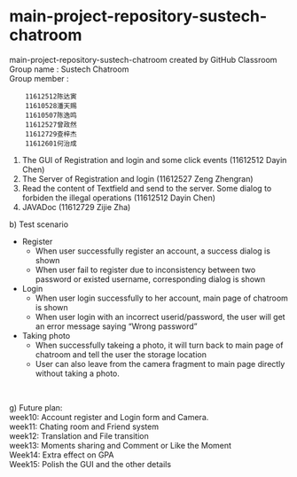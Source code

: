 # main-project-repository-sustech-chatroom
main-project-repository-sustech-chatroom created by GitHub Classroom   
Group name : Sustech Chatroom   
Group member :

		11612512陈达寅
		11610528潘天赐
		11610507陈逸鸣
		11612527曾政然
		11612729查梓杰
		11612601何治成

1. The GUI of Registration and login and some click events (11612512 Dayin Chen)   
2. The Server of Registration and login (11612527 Zeng Zhengran)   
3. Read the content of Textfield and send to the server. Some dialog to forbiden the illegal operations (11612512 Dayin Chen)   
4. JAVADoc (11612729 Zijie Zha)

b) Test scenario

 + Register
   + When user successfully register an account, a success dialog is shown
   + When user fail to register due to inconsistency between two password or existed username, corresponding dialog is shown
+ Login
  + When user login successfully to her account, main page of chatroom is shown
  + When user login with an incorrect userid/password, the user will get an error message saying 
    “Wrong password”
+ Taking photo
  + When successfully takeing a photo, it will turn back to main page of chatroom and tell the user the storage location
  + User can also leave from the camera fragment to main page directly without taking a photo.

​		

g) Future plan:   
   week10: Account register and Login form and Camera.   
   week11: Chating room and Friend system   
   week12: Translation and File transition   
   week13: Moments sharing and Comment or Like the Moment   
   Week14: Extra effect on GPA   
   Week15: Polish the GUI and the other details   
